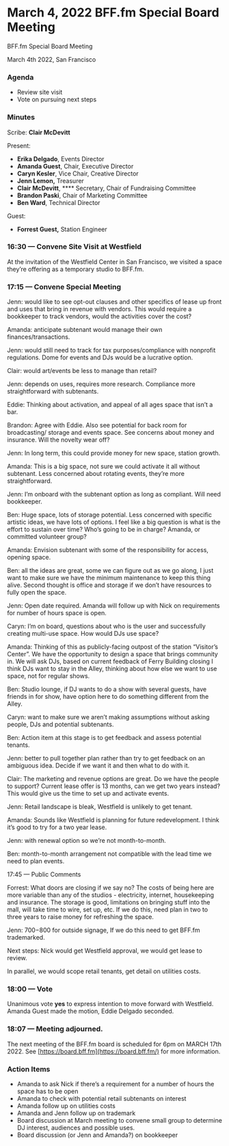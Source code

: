 # March 4, 2022 BFF.fm Special Board Meeting

BFF.fm Special Board Meeting

March 4th 2022, San Francisco

### Agenda <a href="#_isq2qnxilcuv" id="_isq2qnxilcuv"></a>

* Review site visit
* Vote on pursuing next steps

### Minutes <a href="#_2rotxoh0qmlm" id="_2rotxoh0qmlm"></a>

Scribe: **Clair McDevitt**

Present:

* **Erika Delgado**, Events Director
* **Amanda Guest**, Chair, Executive Director
* **Caryn Kesler**, Vice Chair, Creative Director
* **Jenn Lemon,** Treasurer
* **Clair McDevitt**, **** Secretary, Chair of Fundraising Committee
* **Brandon Paski**, Chair of Marketing Committee
* **Ben Ward**, Technical Director

Guest:

* **Forrest Guest,** Station Engineer

### 16:30 — Convene Site Visit at Westfield <a href="#_ibilgmx5prwr" id="_ibilgmx5prwr"></a>

At the invitation of the Westfield Center in San Francisco, we visited a space they’re offering as a temporary studio to BFF.fm.

### 17:15 — Convene Special Meeting <a href="#_v92z8xqdsrrw" id="_v92z8xqdsrrw"></a>

Jenn: would like to see opt-out clauses and other specifics of lease up front and uses that bring in revenue with vendors. This would require a bookkeeper to track vendors, would the activities cover the cost?

Amanda: anticipate subtenant would manage their own finances/transactions.

Jenn: would still need to track for tax purposes/compliance with nonprofit regulations. Dome for events and DJs would be a lucrative option.

Clair: would art/events be less to manage than retail?

Jenn: depends on uses, requires more research. Compliance more straightforward with subtenants.

Eddie: Thinking about activation, and appeal of all ages space that isn’t a bar.

Brandon: Agree with Eddie. Also see potential for back room for broadcasting/ storage and events space. See concerns about money and insurance. Will the novelty wear off?

Jenn: In long term, this could provide money for new space, station growth.

Amanda: This is a big space, not sure we could activate it all without subtenant. Less concerned about rotating events, they’re more straightforward.

Jenn: I’m onboard with the subtenant option as long as compliant. Will need bookkeeper.

Ben: Huge space, lots of storage potential. Less concerned with specific artistic ideas, we have lots of options. I feel like a big question is what is the effort to sustain over time? Who’s going to be in charge? Amanda, or committed volunteer group?

Amanda: Envision subtenant with some of the responsibility for access, opening space.

Ben: all the ideas are great, some we can figure out as we go along, I just want to make sure we have the minimum maintenance to keep this thing alive. Second thought is office and storage if we don’t have resources to fully open the space.

Jenn: Open date required. Amanda will follow up with Nick on requirements for number of hours space is open.

Caryn: I’m on board, questions about who is the user and successfully creating multi-use space. How would DJs use space?

Amanda: Thinking of this as publicly-facing outpost of the station “Visitor’s Center”. We have the opportunity to design a space that brings community in. We will ask DJs, based on current feedback of Ferry Building closing I think DJs want to stay in the Alley, thinking about how else we want to use space, not for regular shows.

Ben: Studio lounge, if DJ wants to do a show with several guests, have friends in for show, have option here to do something different from the Alley.

Caryn: want to make sure we aren’t making assumptions without asking people, DJs and potential subtenants.

Ben: Action item at this stage is to get feedback and assess potential tenants.

Jenn: better to pull together plan rather than try to get feedback on an ambiguous idea. Decide if we want it and then what to do with it.

Clair: The marketing and revenue options are great. Do we have the people to support? Current lease offer is 13 months, can we get two years instead? This would give us the time to set up and activate events.

Jenn: Retail landscape is bleak, Westfield is unlikely to get tenant.

Amanda: Sounds like Westfield is planning for future redevelopment. I think it’s good to try for a two year lease.

Jenn: with renewal option so we’re not month-to-month.

Ben: month-to-month arrangement not compatible with the lead time we need to plan events.

17:45 — Public Comments

Forrest: What doors are closing if we say no? The costs of being here are more variable than any of the studios - electricity, internet, housekeeping and insurance. The storage is good, limitations on bringing stuff into the mall, will take time to wire, set up, etc. If we do this, need plan in two to three years to raise money for refreshing the space.

Jenn: $700-$800 for outside signage, If we do this need to get BFF.fm trademarked.

Next steps: Nick would get Westfield approval, we would get lease to review.

In parallel, we would scope retail tenants, get detail on utilities costs.

### 18:00 — Vote <a href="#_hazzwy782f44" id="_hazzwy782f44"></a>

Unanimous vote **yes** to express intention to move forward with Westfield. Amanda Guest made the motion, Eddie Delgado seconded.

### 18:07 — Meeting adjourned. <a href="#_7w4xi3b53xkb" id="_7w4xi3b53xkb"></a>

The next meeting of the BFF.fm board is scheduled for 6pm on MARCH 17th 2022. See [https://board.bff.fm](https://board.bff.fm/) for more information.

### Action Items <a href="#_rqi00b94vu98" id="_rqi00b94vu98"></a>

* Amanda to ask Nick if there’s a requirement for a number of hours the space has to be open
* Amanda to check with potential retail subtenants on interest
* Amanda follow up on utilities costs
* Amanda and Jenn follow up on trademark
* Board discussion at March meeting to convene small group to determine DJ interest, audiences and possible uses.
* Board discussion (or Jenn and Amanda?) on bookkeeper
